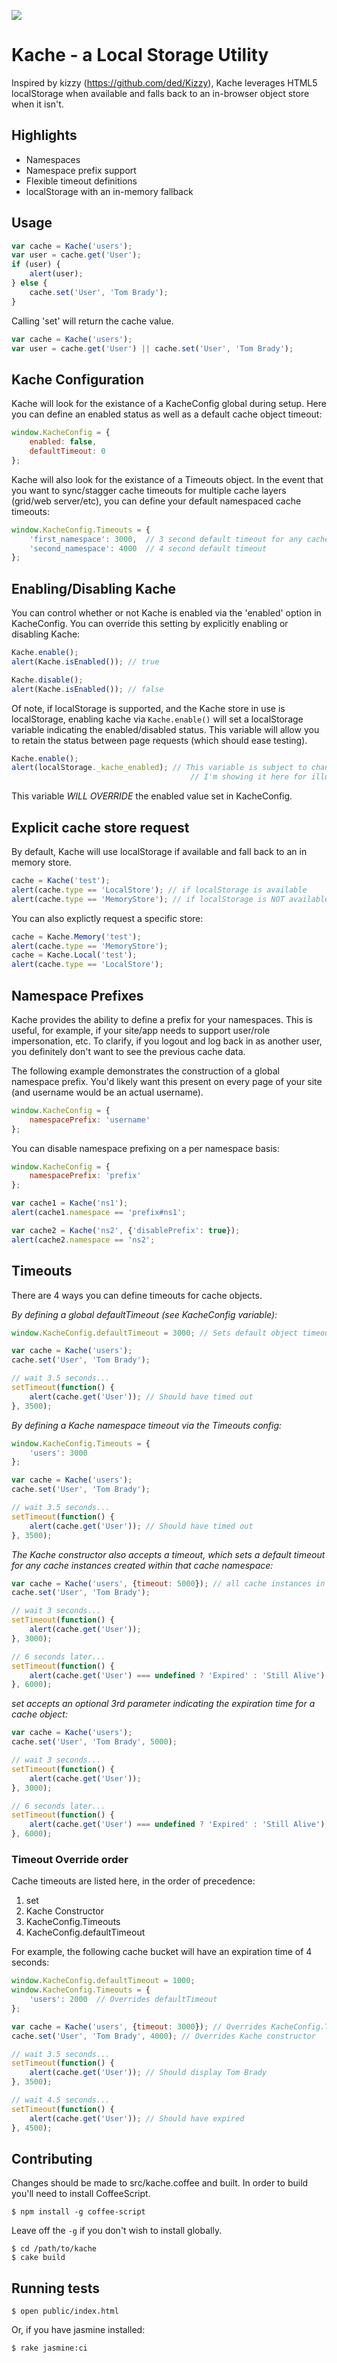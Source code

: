 [<img src="https://secure.travis-ci.org/leveille/kache.png" />](http://travis-ci.org/#!/leveille/kache)

Kache - a Local Storage Utility
===============================

Inspired by kizzy (https://github.com/ded/Kizzy), Kache leverages HTML5 localStorage when available and falls back to an in-browser object store when it isn't.

Highlights
-----

*  Namespaces
*  Namespace prefix support
*  Flexible timeout definitions
*  localStorage with an in-memory fallback

Usage
-----

```javascript
var cache = Kache('users');
var user = cache.get('User');
if (user) {
    alert(user);
} else {
    cache.set('User', 'Tom Brady');
}
```

Calling 'set' will return the cache value.

```javascript
var cache = Kache('users');
var user = cache.get('User') || cache.set('User', 'Tom Brady');
```

Kache Configuration
-------------------

Kache will look for the existance of a KacheConfig global during setup.  Here you can define an enabled status as well as a default cache object timeout:

```javascript
window.KacheConfig = {
    enabled: false,
    defaultTimeout: 0
};
```

Kache will also look for the existance of a Timeouts object.  In the event that you want to sync/stagger cache timeouts for multiple cache layers (grid/web server/etc), you can define your default namespaced cache timeouts:

```javascript
window.KacheConfig.Timeouts = {
    'first_namespace': 3000,  // 3 second default timeout for any cache object in the 'first_namespace' namespace
    'second_namespace': 4000  // 4 second default timeout
};
```

Enabling/Disabling Kache
------------------------

You can control whether or not Kache is enabled via the 'enabled' option in KacheConfig.  You can override this setting by explicitly enabling or disabling Kache:

```javascript
Kache.enable();
alert(Kache.isEnabled()); // true

Kache.disable();
alert(Kache.isEnabled()); // false
```

Of note, if localStorage is supported, and the Kache store in use is localStorage, enabling kache via `Kache.enable()` will set a localStorage variable indicating the enabled/disabled status.  This variable will allow you to retain the status between page requests (which should ease testing).

```javascript
Kache.enable();
alert(localStorage._kache_enabled); // This variable is subject to change.
                                        // I'm showing it here for illustration purposes.
```

This variable *WILL OVERRIDE* the enabled value set in KacheConfig.

Explicit cache store request
------------------------

By default, Kache will use localStorage if available and fall back to an in memory store.

```javascript
cache = Kache('test');
alert(cache.type == 'LocalStore'); // if localStorage is available
alert(cache.type == 'MemoryStore'); // if localStorage is NOT available
```

You can also explictly request a specific store:

```javascript
cache = Kache.Memory('test');
alert(cache.type == 'MemoryStore');    
cache = Kache.Local('test');
alert(cache.type == 'LocalStore');
```

Namespace Prefixes
--------

Kache provides the ability to define a prefix for your namespaces.  This is useful, for example, if your site/app needs to support user/role impersonation, etc.  To clarify, if you logout and log back in as another user, you definitely don't want to see the previous cache data.

The following example demonstrates the construction of a global namespace prefix.  You'd likely want this present on every page of your site (and username would be an actual username).

```javascript
window.KacheConfig = {
    namespacePrefix: 'username'
};
```

You can disable namespace prefixing on a per namespace basis:

```javascript
window.KacheConfig = {
    namespacePrefix: 'prefix'
};

var cache1 = Kache('ns1');
alert(cache1.namespace == 'prefix#ns1';

var cache2 = Kache('ns2', {'disablePrefix': true});
alert(cache2.namespace == 'ns2';
```

Timeouts
--------

There are 4 ways you can define timeouts for cache objects.

*By defining a global defaultTimeout (see KacheConfig variable):*

```javascript
window.KacheConfig.defaultTimeout = 3000; // Sets default object timeout of 3 seconds

var cache = Kache('users');
cache.set('User', 'Tom Brady');

// wait 3.5 seconds...
setTimeout(function() {
    alert(cache.get('User')); // Should have timed out
}, 3500);
```

*By defining a Kache namespace timeout via the Timeouts config:*

```javascript
window.KacheConfig.Timeouts = {
    'users': 3000
};

var cache = Kache('users');
cache.set('User', 'Tom Brady');

// wait 3.5 seconds...
setTimeout(function() {
    alert(cache.get('User')); // Should have timed out
}, 3500);
```

*The Kache constructor also accepts a timeout, which sets a default timeout for any cache instances created within that cache namespace:*

```javascript
var cache = Kache('users', {timeout: 5000}); // all cache instances in this namespace will default to a 5 second expiration
cache.set('User', 'Tom Brady');

// wait 3 seconds...
setTimeout(function() {
    alert(cache.get('User'));
}, 3000);

// 6 seconds later...
setTimeout(function() {
    alert(cache.get('User') === undefined ? 'Expired' : 'Still Alive')
}, 6000);
```

*set accepts an optional 3rd parameter indicating the expiration time for a cache object:*

```javascript
var cache = Kache('users');
cache.set('User', 'Tom Brady', 5000);

// wait 3 seconds...
setTimeout(function() {
    alert(cache.get('User'));
}, 3000);

// 6 seconds later...
setTimeout(function() {
    alert(cache.get('User') === undefined ? 'Expired' : 'Still Alive')
}, 6000);
```

### Timeout Override order

Cache timeouts are listed here, in the order of precedence:

1. set
2. Kache Constructor
3. KacheConfig.Timeouts
4. KacheConfig.defaultTimeout

For example, the following cache bucket will have an expiration time of 4 seconds:

```javascript
window.KacheConfig.defaultTimeout = 1000;
window.KacheConfig.Timeouts = {
    'users': 2000  // Overrides defaultTimeout
};

var cache = Kache('users', {timeout: 3000}); // Overrides KacheConfig.Timeouts.users
cache.set('User', 'Tom Brady', 4000); // Overrides Kache constructor

// wait 3.5 seconds...
setTimeout(function() {
    alert(cache.get('User')); // Should display Tom Brady
}, 3500);

// wait 4.5 seconds...
setTimeout(function() {
    alert(cache.get('User')); // Should have expired
}, 4500);
```

Contributing
------------

Changes should be made to src/kache.coffee and built.  In order to build you'll need to install CoffeeScript.

```
$ npm install -g coffee-script
```

Leave off the `-g` if you don't wish to install globally.

```
$ cd /path/to/kache
$ cake build
```

Running tests
-------------------------------

```
$ open public/index.html
```

Or, if you have jasmine installed:

```
$ rake jasmine:ci
```
